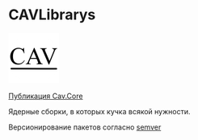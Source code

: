 # CAVLibrarys 
![Иконка проекта](https://raw.githubusercontent.com/ChernenkoAV/CAVLibrarys/master/Cav.png)

[Публикация Cav.Core](https://www.nuget.org/packages/Cav.Core/)

Ядерные сборки, в которых кучка всякой нужности.

Версионирование пакетов согласно [semver](http://semver.org/lang/ru/)
